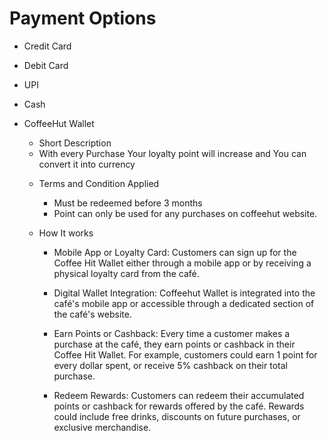 # Payment Options

- Credit Card
- Debit Card
- UPI
- Cash
- CoffeeHut Wallet
  
    * Short Description

     - With every Purchase Your loyalty point will increase 
       and You can convert it into currency

    * Terms and Condition Applied

      - Must be redeemed before 3 months
      - Point can only be used for any purchases on coffeehut website.
  

    * How It works

      - Mobile App or Loyalty Card: Customers can sign up for the Coffee Hit Wallet either through a mobile app or by receiving a physical loyalty card from the café.
 
      - Digital Wallet Integration: Coffeehut Wallet is integrated into the café's mobile app or accessible through a dedicated section of the café's website. 

      - Earn Points or Cashback: Every time a customer makes a purchase at the café, they earn points or cashback in their Coffee Hit Wallet. 
        For example, customers could earn 1 point for every dollar spent, or receive 5% cashback on their total purchase.

      - Redeem Rewards: Customers can redeem their accumulated points or cashback for rewards offered by the café. Rewards could include free drinks, discounts on future 
        purchases, or exclusive merchandise.


